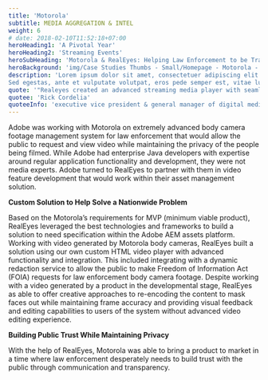```yaml
---
title: 'Motorola'
subtitle: MEDIA AGGREGATION & INTEL
weight: 6
# date: 2018-02-10T11:52:18+07:00
heroHeading1: 'A Pivotal Year'
heroHeading2: 'Streaming Events'
heroSubHeading: 'Motorola & RealEyes: Helping Law Enforcement to be Transparent'
heroBackground: 'img/Case Studies Thumbs - Small/Homepage - Motorola - small.jpg'
description: 'Lorem ipsum dolor sit amet, consectetuer adipiscing elit. Phasellus hendrerit. Pellentesque aliquet nibh nec urna. In nisi neque, aliquet vel, dapibus id, mattis vel, nisi. Sed pretium, ligula sollicitudin laoreet viverra, tortor libero sodales leo, eget blandit nunc tortor eu nibh. Nullam mollis. Ut justo. Suspendisse potenti.
Sed egestas, ante et vulputate volutpat, eros pede semper est, vitae luctus metus libero eu augue. Morbi purus libero, faucibus adipiscing, commodo quis, gravida id, est. Sed lectus. Praesent elementum hendrerit tortor. Sed semper lorem at felis. Vestibulum volutpat, lacus a ultrices sagittis, mi neque euismod dui, eu pulvinar nunc sapien ornare nisl. Phasellus pede arcu, dapibus eu, fermentum et, dapibus sed, urna.'
quote: '"Realeyes created an advanced streaming media player with seamless clientside ad stitching for desktop and mobile web, worked as a trusted and valued partner to determine the best format and test multiple levels of redundancy, failover architecture and delivery."'
quotee: 'Rick Cordelia'
quoteeInfo: 'executive vice president & general manager of digital media, NBC Sports Group'
---
```


Adobe was working with Motorola on extremely advanced body camera footage management system for law enforcement that would allow the public to request and view video while maintaining the privacy of the people being filmed. While Adobe had enterprise Java developers with expertise around regular application functionality and development, they were not media experts. Adobe turned to RealEyes to partner with them in video feature development that would work within their asset management solution. 

**Custom Solution to Help Solve a Nationwide Problem**

Based on the Motorola’s requirements for MVP (minimum viable product), RealEyes leveraged the best technologies and frameworks to build a solution to need specification within the Adobe AEM assets platform. Working with video generated by Motorola body cameras, RealEyes built a solution using our own custom HTML video player with advanced functionality and integration. This included integrating with a dynamic redaction service to allow the public to make Freedom of Information Act (FOIA) requests for law enforcement body camera footage. Despite working with a video generated by a product in the developmental stage, RealEyes as able to offer creative approaches to re-encoding the content to mask faces out while maintaining frame accuracy and providing visual feedback and editing capabilities to users of the system without advanced video editing experience. 

**Building Public Trust While Maintaining Privacy**

With the help of RealEyes, Motorola was able to bring a product to market in a time where law enforcement desperately needs to build trust with the public through communication and transparency.
